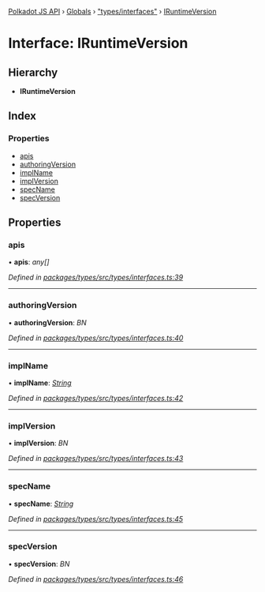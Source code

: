 [Polkadot JS API](../README.md) › [Globals](../globals.md) › ["types/interfaces"](../modules/_types_interfaces_.md) › [IRuntimeVersion](_types_interfaces_.iruntimeversion.md)

# Interface: IRuntimeVersion

## Hierarchy

* **IRuntimeVersion**

## Index

### Properties

* [apis](_types_interfaces_.iruntimeversion.md#apis)
* [authoringVersion](_types_interfaces_.iruntimeversion.md#authoringversion)
* [implName](_types_interfaces_.iruntimeversion.md#implname)
* [implVersion](_types_interfaces_.iruntimeversion.md#implversion)
* [specName](_types_interfaces_.iruntimeversion.md#specname)
* [specVersion](_types_interfaces_.iruntimeversion.md#specversion)

## Properties

###  apis

• **apis**: *any[]*

*Defined in [packages/types/src/types/interfaces.ts:39](https://github.com/polkadot-js/api/blob/071b5ba7cb/packages/types/src/types/interfaces.ts#L39)*

___

###  authoringVersion

• **authoringVersion**: *BN*

*Defined in [packages/types/src/types/interfaces.ts:40](https://github.com/polkadot-js/api/blob/071b5ba7cb/packages/types/src/types/interfaces.ts#L40)*

___

###  implName

• **implName**: *[String](../classes/_primitive_text_.text.md#static-string)*

*Defined in [packages/types/src/types/interfaces.ts:42](https://github.com/polkadot-js/api/blob/071b5ba7cb/packages/types/src/types/interfaces.ts#L42)*

___

###  implVersion

• **implVersion**: *BN*

*Defined in [packages/types/src/types/interfaces.ts:43](https://github.com/polkadot-js/api/blob/071b5ba7cb/packages/types/src/types/interfaces.ts#L43)*

___

###  specName

• **specName**: *[String](../classes/_primitive_text_.text.md#static-string)*

*Defined in [packages/types/src/types/interfaces.ts:45](https://github.com/polkadot-js/api/blob/071b5ba7cb/packages/types/src/types/interfaces.ts#L45)*

___

###  specVersion

• **specVersion**: *BN*

*Defined in [packages/types/src/types/interfaces.ts:46](https://github.com/polkadot-js/api/blob/071b5ba7cb/packages/types/src/types/interfaces.ts#L46)*
